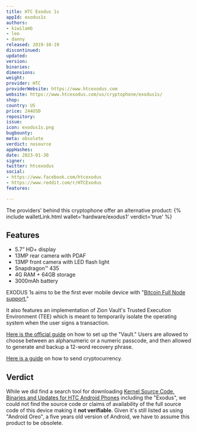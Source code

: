 ```yaml
---
title: HTC Exodus 1s
appId: exodus1s
authors:
- kiwilamb
- leo
- danny
released: 2019-10-19
discontinued: 
updated: 
version: 
binaries: 
dimensions: 
weight: 
provider: HTC
providerWebsite: https://www.htcexodus.com
website: https://www.htcexodus.com/us/cryptophone/exodus1s/
shop: 
country: US
price: 244USD
repository: 
issue: 
icon: exodus1s.png
bugbounty: 
meta: obsolete
verdict: nosource
appHashes: 
date: 2023-01-30
signer: 
twitter: htcexodus
social:
- https://www.facebook.com/htcexodus
- https://www.reddit.com/r/HTCExodus
features: 

---
```


The providers' behind this cryptophone offer an alternative product: {% include walletLink.html wallet='hardware/exodus1' verdict='true' %}


## Features

  - 5.7” HD+ display
  - 13MP rear camera with PDAF
  - 13MP front camera with LED flash light
  - Snapdragon™ 435
  - 4G RAM + 64GB storage
  - 3000mAh battery
  
EXODUS 1s aims to be the first ever mobile device with "[Bitcoin Full Node support.](https://www.htcexodus.com/us/cryptophone/exodus1s/)"

It also features an implementation of Zion Vault's Trusted Execution Environment (TEE) which is meant to temporarily isolate the operating system when the user signs a transaction.

[Here is the official guide](https://www.htcexodus.com/eu/support/exodus-one-s/howto/setting-up-your-wallet.html) on how to set up the "Vault." Users are allowed to choose between an alphanumeric or a numeric passcode, and then allowed to generate and backup a 12-word recovery phrase.

[Here is a guide](https://www.htcexodus.com/eu/support/exodus-one-s/howto/sending-cryptocurrency-or-tokens.html) on how to send cryptocurrency.

## Verdict

While we did find a search tool for downloading [Kernel Source Code, Binaries and Updates for HTC Android Phones](http://www.htcdev.com/devcenter/downloads/) including the "Exodus", we could not find the source code or claims of availability of the full source code of this device making it **not verifiable**. Given it's still listed as using "Android Oreo", a five years old version of Android, we have to assume this product to be obsolete.
